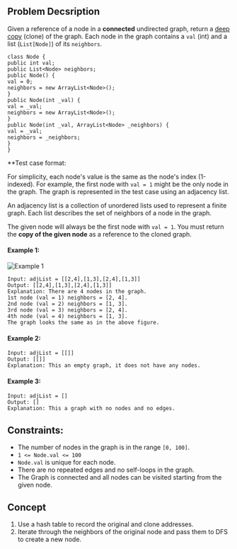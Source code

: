 ## Problem Decsription

Given a reference of a node in a **connected** undirected graph, return a [deep copy](https://en.wikipedia.org/wiki/Object_copying#Deep_copy) (clone) of the graph. Each node in the graph contains a `val` (int) and a list (`List[Node]`) of its `neighbors`.

```plaintext
class Node {
public int val;
public List<Node> neighbors;
public Node() {
val = 0;
neighbors = new ArrayList<Node>();
}
public Node(int _val) {
val = _val;
neighbors = new ArrayList<Node>();
}
public Node(int _val, ArrayList<Node> _neighbors) {
val = _val;
neighbors = _neighbors;
}
}
```

**Test case format:

For simplicity, each node's value is the same as the node's index (1-indexed). For example, the first node with `val = 1` might be the only node in the graph. The graph is represented in the test case using an adjacency list.

An adjacency list is a collection of unordered lists used to represent a finite graph. Each list describes the set of neighbors of a node in the graph.

The given node will always be the first node with `val = 1`. You must return the **copy of the given node** as a reference to the cloned graph.

#### Example 1:

![Example 1](https://assets.leetcode.com/uploads/2019/11/04/133_clone_graph_question.png)
```plaintext
Input: adjList = [[2,4],[1,3],[2,4],[1,3]]
Output: [[2,4],[1,3],[2,4],[1,3]]
Explanation: There are 4 nodes in the graph.
1st node (val = 1) neighbors = [2, 4].
2nd node (val = 2) neighbors = [1, 3].
3rd node (val = 3) neighbors = [2, 4].
4th node (val = 4) neighbors = [1, 3].
The graph looks the same as in the above figure.
```

#### Example 2:
```plaintext
Input: adjList = [[]]
Output: [[]]
Explanation: This an empty graph, it does not have any nodes.
```

#### Example 3:
```plaintext
Input: adjList = []
Output: []
Explanation: This a graph with no nodes and no edges.
```

## Constraints:

- The number of nodes in the graph is in the range `[0, 100]`.
- `1 <= Node.val <= 100`
- `Node.val` is unique for each node.
- There are no repeated edges and no self-loops in the graph.
- The Graph is connected and all nodes can be visited starting from the given node.

## Concept
1. Use a hash table to record the original and clone addresses.
2. Iterate through the neighbors of the original node and pass them to DFS to create a new node.

